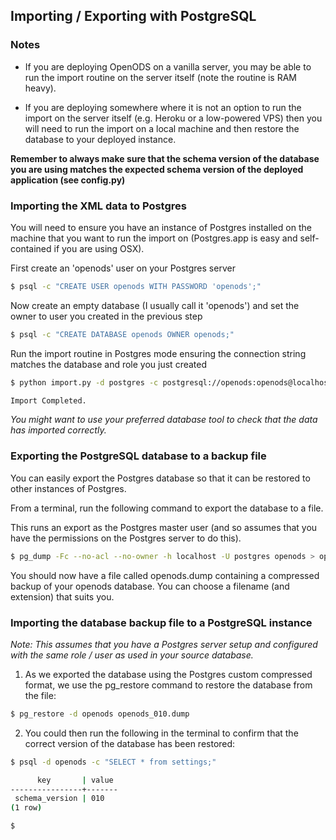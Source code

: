 ## Importing / Exporting with PostgreSQL

### Notes

* If you are deploying OpenODS on a vanilla server, you may be able to run the import routine on the server itself (note the routine is RAM heavy).

* If you are deploying somewhere where it is not an option to run the import on the server itself (e.g. Heroku or a low-powered VPS) then you will need to run the import on a local machine and then restore the database to your deployed instance.
 
**Remember to always make sure that the schema version of the database you are using matches the expected schema version of the deployed application (see config.py)**

### Importing the XML data to Postgres
You will need to ensure you have an instance of Postgres installed on the machine that you want to run the import on (Postgres.app is easy and self-contained if you are using OSX).

First create an 'openods' user on your Postgres server

```bash
$ psql -c "CREATE USER openods WITH PASSWORD 'openods';"
```

Now create an empty database (I usually call it 'openods') and set the owner to user you created in the previous step

```bash
$ psql -c "CREATE DATABASE openods OWNER openods;"
```

Run the import routine in Postgres mode ensuring the connection string matches the database and role you just created

```bash
$ python import.py -d postgres -c postgresql://openods:openods@localhost/openods --verbose

Import Completed.
```
    
*You might want to use your preferred database tool to check that the data has imported correctly.*
    
### Exporting the PostgreSQL database to a backup file

You can easily export the Postgres database so that it can be restored to other instances of Postgres.

From a terminal, run the following command to export the database to a file.

This runs an export as the Postgres master user (and so assumes that you have the permissions on the Postgres server to do this).

```bash
$ pg_dump -Fc --no-acl --no-owner -h localhost -U postgres openods > openods.dump
```

You should now have a file called openods.dump containing a compressed backup of your openods database.
You can choose a filename (and extension) that suits you.

### Importing the database backup file to a PostgreSQL instance

*Note: This assumes that you have a Postgres server setup and configured with the same role / user as used in your source database.*

1. As we exported the database using the Postgres custom compressed format, we use the pg_restore command to restore the database from the file:

```bash
$ pg_restore -d openods openods_010.dump
```

2. You could then run the following in the terminal to confirm that the correct version of the database has been restored:

```bash
$ psql -d openods -c "SELECT * from settings;"

      key       | value
----------------+-------
 schema_version | 010
(1 row)

$
```
